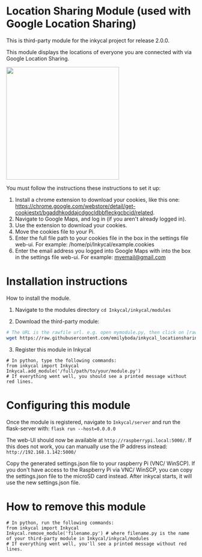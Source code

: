 # Location Sharing Module (used with Google Location Sharing)
This is third-party module for the inkycal project for release 2.0.0.

This module displays the locations of everyone you are connected with via Google Location Sharing. 

<p align="left">
<img src="https://github.com/emilyboda/inkycal_locationsharing/blob/master/example.PNG" width="300"><img 
</p>

You must follow the instructions these instructions to set it up:
1) Install a chrome extension to download your cookies, like this one: https://chrome.google.com/webstore/detail/get-cookiestxt/bgaddhkoddajcdgocldbbfleckgcbcid/related.
2) Navigate to Google Maps, and log in (if you aren't already logged in). 
3) Use the extension to download your cookies. 
4) Move the cookies file to your Pi. 
5) Enter the full file path to your cookies file in the box in the settings file web-ui. For example: /home/pi/Inkycal/example.cookies
6) Enter the email address you logged into Google Maps with into the box in the settings file web-ui. For example: myemail@gmail.com

# Installation instructions
How to install the module.

1) Navigate to the modules directory
`cd Inkycal/inkycal/modules`

2) Download the third-party module:
```bash
# The URL is the rawfile url. e.g. open mymodule.py, then click on [raw] to see the rawfile-url
wget https://raw.githubusercontent.com/emilyboda/inkycal_locationsharing/master/inkycal_locationsharing.py
```

3) Register this module in Inkycal
```python3
# In python, type the following commands:
from inkycal import Inkycal
Inkycal.add_module('/full/path/to/your/module.py')
# If everything went well, you should see a printed message without red lines.
```

# Configuring this module
Once the module is registered, navigate to `Inkycal/server` and run the flask-server with:
`flask run --host=0.0.0.0`

The web-UI should now be available at `http://raspberrypi.local:5000/`. If this does not work, you can manually use the IP address instead: `http://192.168.1.142:5000/`

Copy the generated settings.json file to your raspberry Pi (VNC/ WinSCP). 
If you don't have access to the Raspberry Pi via VNC/ WinSCP, you can copy the settings.json file to the microSD card instead. After inkycal starts, it will use the new settings.json file.

# How to remove this module
```python3
# In python, run the following commands:
from inkycal import Inkycal
Inkycal.remove_module('filename.py') # where filename.py is the name of your third-party module in Inkycal/inkycal/modules
# If everything went well, you'll see a printed message without red lines.
```
